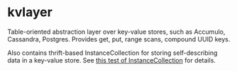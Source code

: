 kvlayer
=======

Table-oriented abstraction layer over key-value stores, such as
Accumulo, Cassandra, Postgres.  Provides get, put, range scans,
compound UUID keys.

Also contains thrift-based InstanceCollection for storing
self-describing data in a key-value store.  See
[this test of InstanceCollection](kvlayer/src/tests/kvlayer/instance_collection/test_instance_blob_collection.py)
for details.
